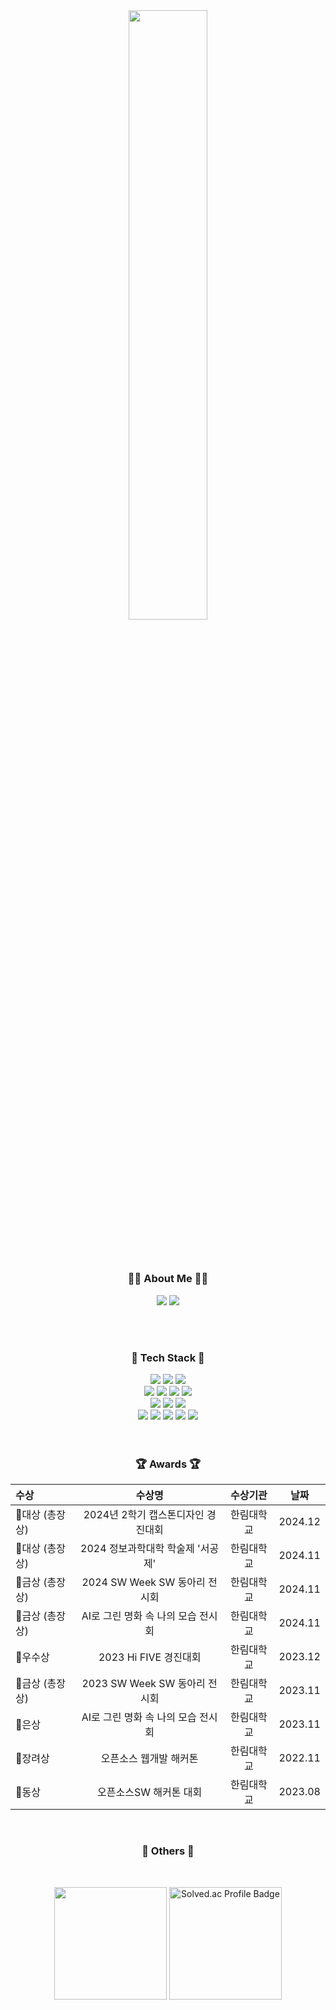 

<div align="center">
  <img src="https://github.com/user-attachments/assets/fd25a447-c03e-471c-b727-e73a4ed7bb1e" width="50%" />
  <h2></h2>
  
  <br>
  <h3>🏃‍♂️ About Me 🏃‍♂️</h3>
  <a href="https://www.instagram.com/k_sunu_59"><img src="https://img.shields.io/badge/Instagram-%23E4405F.svg?style=for-the-badge&logo=Instagram&logoColor=white&link=https://www.instagram.com/k_sunu_59"/></a>
  <a href="https://velog.io/@sunny_kim"><img src="http://img.shields.io/badge/-Velog-20c997?style=for-the-badge&logo=Velog&logoColor=white&link=https://velog.io/@sunny_kim"/></a>
  
  <br><br>
  <div>
    <h3>💪 Tech Stack 💪</h3>
      <img src="https://img.shields.io/badge/Java-FF160B?style=for-the-badge&logo=Java&logoColor=white">
      <img src="https://img.shields.io/badge/javascript-F7DF1E?style=for-the-badge&logo=javascript&logoColor=black">
      <img src="https://img.shields.io/badge/python-3776AB?style=for-the-badge&logo=python&logoColor=white">
    <br>
          <img src="https://img.shields.io/badge/spring-6DB33F?style=for-the-badge&logo=spring&logoColor=white">
          <img src="https://img.shields.io/badge/Spring Boot-6DB33F?style=for-the-badge&logo=spring boot&logoColor=white">
          <img src="https://img.shields.io/badge/node.js-339933?style=for-the-badge&logo=Node.js&logoColor=white">
          <img src="https://img.shields.io/badge/express-000000?style=for-the-badge&logo=express&logoColor=white">
    <br>
          <img src="https://img.shields.io/badge/mysql-4479A1?style=for-the-badge&logo=mysql&logoColor=white"> 
          <img src="https://img.shields.io/badge/mariaDB-003545?style=for-the-badge&logo=mariaDB&logoColor=white">
          <img src="https://img.shields.io/badge/mongoDB-47A248?style=for-the-badge&logo=MongoDB&logoColor=white">
    <br>
          <img src="https://img.shields.io/badge/linux-FCC624?style=for-the-badge&logo=linux&logoColor=black">
          <img src="https://img.shields.io/badge/Amazon AWS-232F3E?style=for-the-badge&logo=amazonwebservices&logoColor=white">
          <img src="https://img.shields.io/badge/Dokcer-2496ED?style=for-the-badge&logo=docker&logoColor=white">
          <img src="https://img.shields.io/badge/Nginx-009639?style=for-the-badge&logo=nginx&logoColor=white">
          <img src="https://img.shields.io/badge/apache tomcat-F8DC75?style=for-the-badge&logo=apachetomcat&logoColor=black">
  </div>
  <br><br>

  <h3>🏆 Awards 🏆</h3>
        
  |수상|수상명|수상기관|날짜|
  |:----------|:---------:|:------:|:--------:| 
  |🥇대상 (총장상)| 2024년 2학기 캡스톤디자인 경진대회 |한림대학교 |2024.12|
  |🥇대상 (총장상)| 2024 정보과학대학 학술제 '서공제' | 한림대학교 |2024.11|
  |🥇금상 (총장상)| 2024 SW Week SW 동아리 전시회|한림대학교 |2024.11|
  |🥇금상 (총장상) |AI로 그린 명화 속 나의 모습 전시회|한림대학교 |2024.11|
  |🥈우수상|2023 Hi FIVE 경진대회 |한림대학교 |2023.12| 
  |🥇금상 (총장상)|2023 SW Week SW 동아리 전시회|한림대학교 |2023.11|
  |🥈은상 |AI로 그린 명화 속 나의 모습 전시회 |한림대학교 |2023.11|
  |🥉장려상|오픈소스 웹개발 해커톤|한림대학교|2022.11|
  |🥉동상|오픈소스SW 해커톤 대회 |한림대학교|2023.08|


<br>  
    

  

  <h3>🗿 Others 🗿</h3>
  <br>
<p>
  <img height="180em" src="https://github-readme-stats.vercel.app/api?username=Kimxxunu&show_icons=true&theme=radical">
  <img height="180em" src="http://mazassumnida.wtf/api/v2/generate_badge?boj=sam11222" alt="Solved.ac Profile Badge">
</p>




</div>
